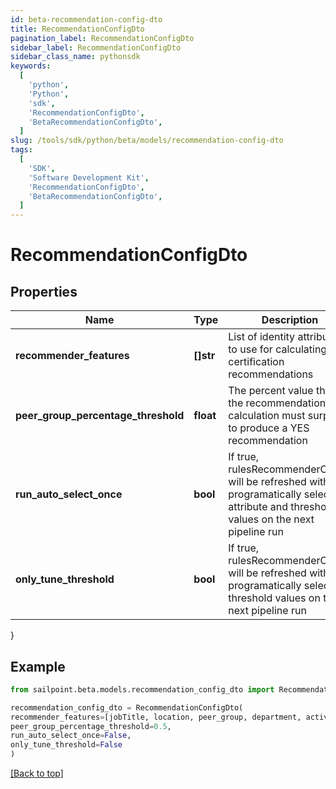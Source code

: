 ```yaml
---
id: beta-recommendation-config-dto
title: RecommendationConfigDto
pagination_label: RecommendationConfigDto
sidebar_label: RecommendationConfigDto
sidebar_class_name: pythonsdk
keywords:
  [
    'python',
    'Python',
    'sdk',
    'RecommendationConfigDto',
    'BetaRecommendationConfigDto',
  ]
slug: /tools/sdk/python/beta/models/recommendation-config-dto
tags:
  [
    'SDK',
    'Software Development Kit',
    'RecommendationConfigDto',
    'BetaRecommendationConfigDto',
  ]
---
```


# RecommendationConfigDto

## Properties

| Name | Type | Description | Notes |
| --- | --- | --- | --- |
| **recommender_features** | **[]str** | List of identity attributes to use for calculating certification recommendations | [optional] |
| **peer_group_percentage_threshold** | **float** | The percent value that the recommendation calculation must surpass to produce a YES recommendation | [optional] |
| **run_auto_select_once** | **bool** | If true, rulesRecommenderConfig will be refreshed with new programatically selected attribute and threshold values on the next pipeline run | [optional] [default to False] |
| **only_tune_threshold** | **bool** | If true, rulesRecommenderConfig will be refreshed with new programatically selected threshold values on the next pipeline run | [optional] [default to False] |

}

## Example

```python
from sailpoint.beta.models.recommendation_config_dto import RecommendationConfigDto

recommendation_config_dto = RecommendationConfigDto(
recommender_features=[jobTitle, location, peer_group, department, active],
peer_group_percentage_threshold=0.5,
run_auto_select_once=False,
only_tune_threshold=False
)

```

[[Back to top]](#)
